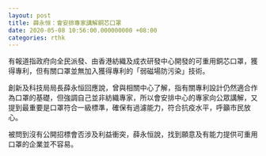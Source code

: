```yaml
---
layout: post
title: 薛永恒：會安排專家講解銅芯口罩
date: 2020-05-08 10:56:00.000000000 +08:00
categories: rthk
---
```


有報道指政府向全民派發、由香港紡織及成衣研發中心開發的可重用銅芯口罩，獲得專利，但有關口罩並無加入獲得專利的「弱磁場防污染」技術。

創新及科技局局長薛永恒回應說，曾與相關中心了解，指有關專利設計仍然適合作為口罩的基礎，但強調自己並非紡織專家，所以會安排中心的專家向公眾講解，又提到最重要是口罩符合一級標準，確保有過濾能力，符合抗疫水平，呼籲市民放心。

被問到沒有公開招標會否涉及利益衝突，薛永恒說，找到願意及有能力提供可重用口罩的企業並不容易。
